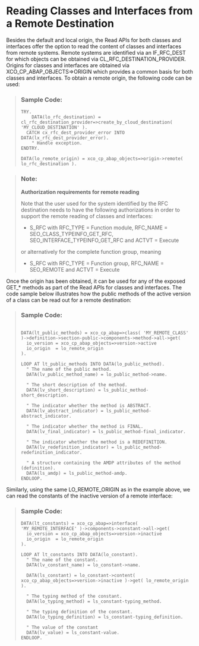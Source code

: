 <!-- loio088c6780c2b340ff81f1868cd640fb9a -->

# Reading Classes and Interfaces from a Remote Destination

Besides the default and local origin, the Read APIs for both classes and interfaces offer the option to read the content of classes and interfaces from remote systems. Remote systems are identified via an IF\_RFC\_DEST for which objects can be obtained via CL\_RFC\_DESTINATION\_PROVIDER. Origins for classes and interfaces are obtained via XCO\_CP\_ABAP\_OBJECTS=\>ORIGIN which provides a common basis for both classes and interfaces. To obtain a remote origin, the following code can be used:

> ### Sample Code:  
> ```abap
> TRY.
>     DATA(lo_rfc_destination) = cl_rfc_destination_provider=>create_by_cloud_destination( 'MY_CLOUD_DESTINATION' ).
>   CATCH cx_rfc_dest_provider_error INTO DATA(lx_rfc_dest_provider_error).
>     " Handle exception.
> ENDTRY.
>  
> DATA(lo_remote_origin) = xco_cp_abap_objects=>origin->remote( lo_rfc_destination ).
> ```

> ### Note:  
> **Authorization requirements for remote reading**
> 
> Note that the user used for the system identified by the RFC destination needs to have the following authorizations in order to support the remote reading of classes and interfaces:
> 
> -   S\_RFC with RFC\_TYPE = Function module, RFC\_NAME = SEO\_CLASS\_TYPEINFO\_GET\_RFC, SEO\_INTERFACE\_TYPEINFO\_GET\_RFC and ACTVT = Execute
> 
> 
> or alternatively for the complete function group, meaning
> 
> -   S\_RFC with RFC\_TYPE = Function group, RFC\_NAME = SEO\_REMOTE and ACTVT = Execute

Once the origin has been obtained, it can be used for any of the exposed GET\_\* methods as part of the Read APIs for classes and interfaces. The code sample below illustrates how the public methods of the active version of a class can be read out for a remote destination:

> ### Sample Code:  
> ```abap
> 
> DATA(lt_public_methods) = xco_cp_abap=>class( 'MY_REMOTE_CLASS' )->definition->section-public->components->method->all->get(
>   io_version = xco_cp_abap_objects=>version->active
>   io_origin  = lo_remote_origin
> ).
>  
> LOOP AT lt_public_methods INTO DATA(lo_public_method).
>   " The name of the public method.
>   DATA(lv_public_method_name) = lo_public_method->name.
>  
>   " The short description of the method.
>   DATA(lv_short_description) = ls_public_method-short_description.
>  
>   " The indicator whether the method is ABSTRACT.
>   DATA(lv_abstract_indicator) = ls_public_method-abstract_indicator.
>  
>   " The indicator whether the method is FINAL.
>   DATA(lv_final_indicator) = ls_public_method-final_indicator.
>  
>   " The indicator whether the method is a REDEFINITION.
>   DATA(lv_redefinition_indicator) = ls_public_method-redefinition_indicator.
>  
>   " A structure containing the AMDP attributes of the method (definition).
>   DATA(ls_amdp) = ls_public_method-amdp.
> ENDLOOP.
> ```

Similarly, using the same LO\_REMOTE\_ORIGIN as in the example above, we can read the constants of the inactive version of a remote interface:

> ### Sample Code:  
> ```abap
> DATA(lt_constants) = xco_cp_abap=>interface( 'MY_REMOTE_INTERFACE' )->components->constant->all->get(
>   io_version = xco_cp_abap_objects=>version->inactive
>   io_origin  = lo_remote_origin
> ).
>  
> LOOP AT lt_constants INTO DATA(lo_constant).
>   " The name of the constant.
>   DATA(lv_constant_name) = lo_constant->name.
>  
>   DATA(ls_constant) = lo_constant->content( xco_cp_abap_objects=>version->inactive )->get( lo_remote_origin ).
>  
>   " The typing method of the constant.
>   DATA(lo_typing_method) = ls_constant-typing_method.
>  
>   " The typing definition of the constant.
>   DATA(lo_typing_definition) = ls_constant-typing_definition.
>  
>   " The value of the constant
>   DATA(lv_value) = ls_constant-value.
> ENDLOOP.
> ```

